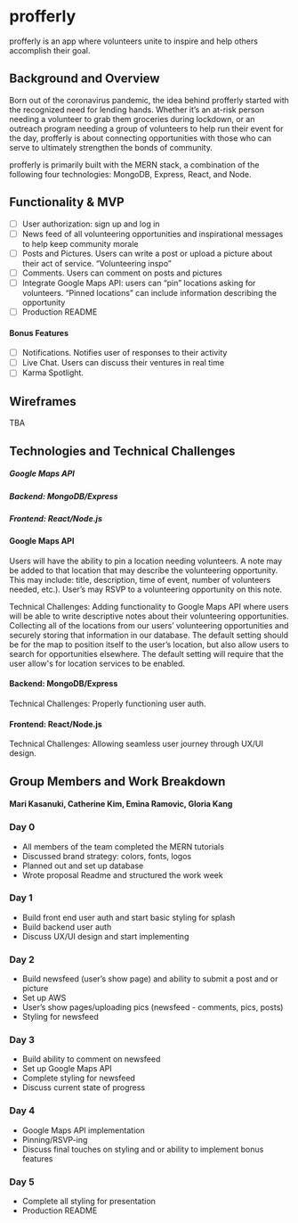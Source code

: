 # profferly
profferly is an app where volunteers unite to inspire and help others accomplish their goal.

## Background and Overview

Born out of the coronavirus pandemic, the idea behind profferly started with the recognized need for lending hands. Whether it’s an at-risk person needing a volunteer to grab them groceries during lockdown, or an outreach program needing a group of volunteers to help run their event for the day, profferly is about connecting opportunities with those who can serve to ultimately strengthen the bonds of community.

profferly is primarily built with the MERN stack, a combination of the following four technologies: MongoDB, Express, React, and Node.

## Functionality & MVP
- [ ] User authorization: sign up and log in
- [ ] News feed of all volunteering opportunities and inspirational messages to help keep community morale
- [ ] Posts and Pictures. Users can write a post or upload a picture about their act of service. “Volunteering inspo”
- [ ] Comments. Users can comment on posts and pictures
- [ ] Integrate Google Maps API: users can “pin” locations asking for volunteers. “Pinned locations” can include information describing the opportunity
- [ ] Production README

#### Bonus Features
- [ ] Notifications. Notifies user of responses to their activity
- [ ] Live Chat. Users can discuss their ventures in real time
- [ ] Karma Spotlight. 

## Wireframes
TBA

## Technologies and Technical Challenges

##### Google Maps API
##### Backend: MongoDB/Express
##### Frontend: React/Node.js


#### Google Maps API
Users will have the ability to pin a location needing volunteers. A note may be added to that location that may describe the volunteering opportunity. This may include: title, description, time of event, number of volunteers needed, etc.). User’s may RSVP to a volunteering opportunity on this note.

Technical Challenges:
Adding functionality to Google Maps API where users will be able to write descriptive notes about their volunteering opportunities. Collecting all of the locations from our users’ volunteering opportunities and securely storing that information in our database.  The default setting should be for the map to position itself to the user’s location, but also allow users to search for opportunities elsewhere. The default setting will require that the user allow's for location services to be enabled.

#### Backend: MongoDB/Express

Technical Challenges:
Properly functioning user auth.


#### Frontend: React/Node.js

Technical Challenges:
Allowing seamless user journey through UX/UI design.

## Group Members and Work Breakdown
#### Mari Kasanuki, Catherine Kim, Emina Ramovic, Gloria Kang 

### Day 0
* All members of the team completed the MERN tutorials
* Discussed brand strategy: colors, fonts, logos
* Planned out and set up database
* Wrote proposal Readme and structured the work week

### Day 1
- Build front end user auth and start basic styling for splash
- Build backend user auth
- Discuss UX/UI design and start implementing

### Day 2
- Build newsfeed (user’s show page) and ability to submit a post and or picture
- Set up AWS
- User’s show pages/uploading pics (newsfeed - comments, pics, posts)
- Styling for newsfeed

### Day 3
- Build ability to comment on newsfeed
- Set up Google Maps API
- Complete styling for newsfeed
- Discuss current state of progress

### Day 4
* Google Maps API implementation
* Pinning/RSVP-ing
* Discuss final touches on styling and or ability to implement bonus features

### Day 5
* Complete all styling for presentation
* Production README
